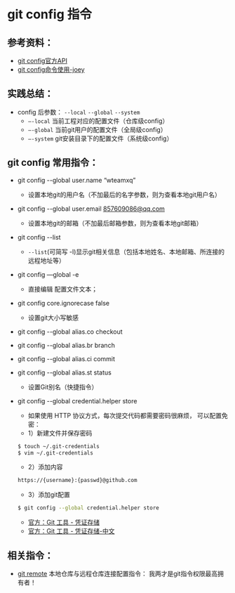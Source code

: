 # git config 指令

## 参考资料：
* [git config官方API](https://git-scm.com/docs/git-config)
* [git config命令使用-joey](http://blog.csdn.net/zxncvb/article/details/22153019)

## 实践总结：
* config 后参数： `--local` `--global`  `--system`
	* `—-local`   当前工程对应的配置文件（仓库级config）
	* `—-global`  当前git用户的配置文件（全局级config）
	* `—-system`  git安装目录下的配置文件（系统级config）

## git config 常用指令：
* git config --global user.name “wteamxq”
	* 设置本地git的用户名（不加最后的名字参数，则为查看本地git用户名）

* git config --global user.email 857609086@qq.com
	* 设置本地git的邮箱（不加最后邮箱参数，则为查看本地git邮箱）

* git config --list
	* `--list`(可简写 -l)显示git相关信息（包括本地姓名、本地邮箱、所连接的远程地址等）

* git config —global -e  
	* 直接编辑 配置文件文本；

* git config core.ignorecase false
	* 设置git大小写敏感

* git config --global alias.co checkout
* git config --global alias.br branch
* git config --global alias.ci commit
* git config --global alias.st status
	* 设置Git别名（快捷指令）

* git config --global credential.helper store
	* 如果使用 HTTP 协议方式，每次提交代码都需要密码很麻烦， 可以配置免密：
	* 1）新建文件并保存密码
	```bash
	$ touch ~/.git-credentials
	$ vim ~/.git-credentials
	```
	* 2）添加内容
	```bash
	https://{username}:{passwd}@github.com
	```
	* 3）添加git配置
	```bash
	$ git config --global credential.helper store
	```
	* [官方：Git 工具 - 凭证存储](https://git-scm.com/book/en/v2/Git-Tools-Credential-Storage)
	* [官方：Git 工具 - 凭证存储-中文](https://git-scm.com/book/zh/v2/Git-%E5%B7%A5%E5%85%B7-%E5%87%AD%E8%AF%81%E5%AD%98%E5%82%A8)

## 相关指令：
* [git remote](https://github.com/wteam-xq/testGit/blob/master/learn_log/git_remote.md) 本地仓库与远程仓库连接配置指令： 我两才是git指令权限最高拥有者！
